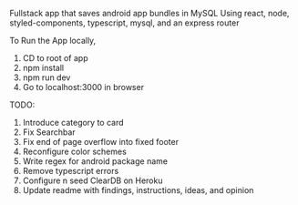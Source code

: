 Fullstack app that saves android app bundles in MySQL
Using react, node, styled-components, typescript, mysql, and an express router

To Run the App locally,

1. CD to root of app
2. npm install
3. npm run dev
4. Go to localhost:3000 in browser

TODO:

1. Introduce category to card
2. Fix Searchbar
3. Fix end of page overflow into fixed footer
4. Reconfigure color schemes
5. Write regex for android package name
6. Remove typescript errors
7. Configure n seed ClearDB on Heroku
8. Update readme with findings, instructions, ideas, and opinion
